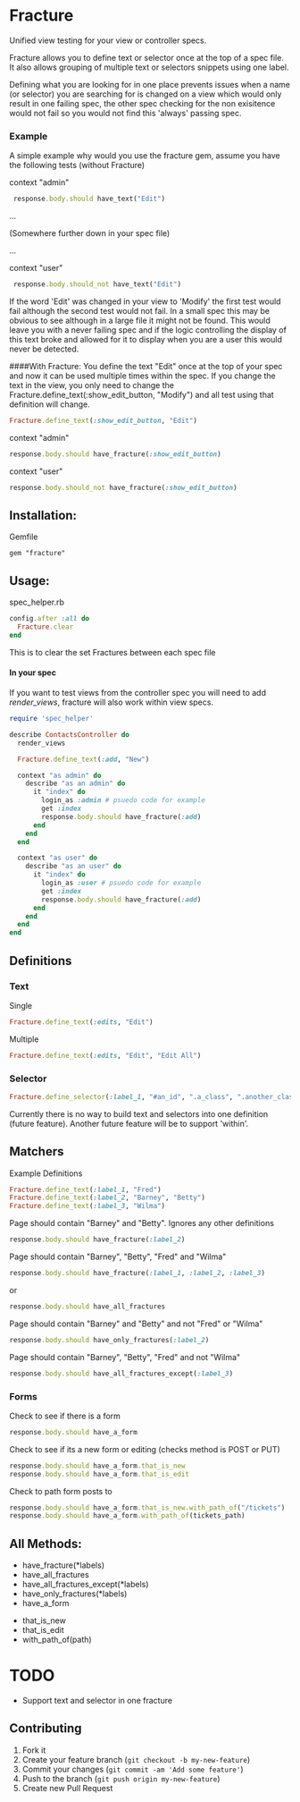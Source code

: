 # Fracture
Unified view testing for your view or controller specs.

Fracture allows you to define text or selector once at the top of a spec file. It also allows grouping of multiple text or selectors snippets using one label.

Defining what you are looking for in one place prevents issues when a name (or selector) you are searching for is changed on a view which would only result in one failing spec, the other spec checking for the non exisitence would not fail so you would not find this 'always' passing spec.


### Example

A simple example why would you use the fracture gem, assume you have the following tests (without Fracture)

context "admin" 
```ruby
 response.body.should have_text("Edit")
```
...

(Somewhere further down in your spec file)

...

context "user" 
```ruby
 response.body.should_not have_text("Edit")
```
If the word 'Edit' was changed in your view to 'Modify' the first test would fail although the second test would not fail. In a small spec this may be obvious to see although in a large file it might not be found. This would leave you with a never failing spec and if the logic controlling the display of this text broke and allowed for it to display when you are a user this would never be detected.

####With Fracture:
You define the text "Edit" once at the top of your spec and now it can be used multiple times within the spec. If you change the text in the view, you only need to change the Fracture.define_text(:show_edit_button, "Modify") and all test using that definition will change.
```ruby
Fracture.define_text(:show_edit_button, "Edit")
```
context "admin"
```ruby
response.body.should have_fracture(:show_edit_button)
```
context "user"
```ruby
response.body.should_not have_fracture(:show_edit_button)
```

## Installation:
Gemfile
``` 
gem "fracture"
```

## Usage:
spec_helper.rb
```ruby
config.after :all do
  Fracture.clear
end
```
This is to clear the set Fractures between each spec file


#### In your spec
If you want to test views from the controller spec you will need to add *render_views*, fracture will also work within view specs.

```ruby
require 'spec_helper'

describe ContactsController do
  render_views

  Fracture.define_text(:add, "New")

  context "as admin" do
    describe "as an admin" do
      it "index" do
        login_as :admin # psuedo code for example
        get :index
        response.body.should have_fracture(:add)
      end
    end
  end

  context "as user" do
    describe "as an user" do
      it "index" do
        login_as :user # psuedo code for example
        get :index
        response.body.should have_fracture(:add)
      end
    end
  end
end
```

## Definitions
### Text
Single
```ruby
Fracture.define_text(:edits, "Edit")
```
Multiple
```ruby
Fracture.define_text(:edits, "Edit", "Edit All")
```
### Selector
```ruby
Fracture.define_selector(:label_1, "#an_id", ".a_class", ".another_class")
```

Currently there is no way to build text and selectors into one definition (future feature). Another future feature will be to support 'within'.

## Matchers
Example Definitions
```ruby
Fracture.define_text(:label_1, "Fred")
Fracture.define_text(:label_2, "Barney", "Betty")
Fracture.define_text(:label_3, "Wilma")
```

Page should contain "Barney" and "Betty". Ignores any other definitions
```ruby
response.body.should have_fracture(:label_2)
```

Page should contain "Barney", "Betty", "Fred" and "Wilma"
```ruby
response.body.should have_fracture(:label_1, :label_2, :label_3)
```
or
```ruby
response.body.should have_all_fractures
```

Page should contain "Barney" and "Betty" and not "Fred" or "Wilma"
```ruby
response.body.should have_only_fractures(:label_2)
```

Page should contain "Barney", "Betty", "Fred" and not "Wilma"
```ruby
response.body.should have_all_fractures_except(:label_3)
```

### Forms
Check to see if there is a form
```ruby
response.body.should have_a_form
```
Check to see if its a new form or editing (checks method is POST or PUT)
```ruby
response.body.should have_a_form.that_is_new
response.body.should have_a_form.that_is_edit
```
Check to path form posts to
```ruby
response.body.should have_a_form.that_is_new.with_path_of("/tickets")
response.body.should have_a_form.with_path_of(tickets_path)
```


## All Methods:

* have_fracture(*labels)
* have_all_fractures
* have_all_fractures_except(*labels)
* have_only_fractures(*labels)
* have_a_form
 - that_is_new
 - that_is_edit
 - with_path_of(path)

# TODO

* Support text and selector in one fracture

## Contributing

1. Fork it
2. Create your feature branch (`git checkout -b my-new-feature`)
3. Commit your changes (`git commit -am 'Add some feature'`)
4. Push to the branch (`git push origin my-new-feature`)
5. Create new Pull Request








